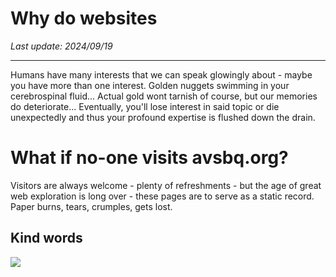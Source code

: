 # Why do websites

*Last update: 2024/09/19*

<hr>

Humans have many interests that we can speak glowingly about - maybe you have more than one interest. Golden nuggets swimming in your cerebrospinal fluid... Actual gold wont tarnish of course, but our memories do deteriorate... Eventually, you'll lose interest in said topic or die unexpectedly and thus your profound expertise is flushed down the drain.

# What if no-one visits avsbq.org?

Visitors are always welcome - plenty of refreshments - but the age of great web exploration is long over - these pages are to serve as a static record. Paper burns, tears, crumples, gets lost. 

## Kind words 

<img src=.pix/kind1.avif>
